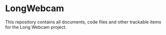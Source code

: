 LongWebcam
==========

This repository contains all documents, code files and other trackable items for the Long Webcam project.


